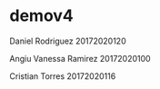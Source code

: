 # demov4

Daniel Rodriguez 20172020120

Angiu Vanessa Ramirez 20172020100

Cristian Torres 20172020116
